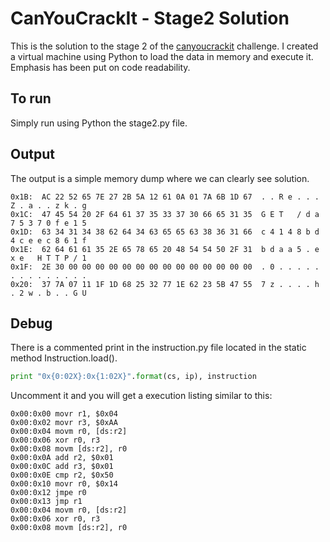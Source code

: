 CanYouCrackIt - Stage2 Solution
===============================

This is the solution to the stage 2 of the [canyoucrackit][] challenge. I created a virtual machine using Python to load the data in memory and execute it. Emphasis has been put on code readability.

[canyoucrackit]:http://canyoucrackit.co.uk

To run
------

Simply run using Python the stage2.py file.

Output
------

The output is a simple memory dump where we can clearly see solution.

    0x1B:  AC 22 52 65 7E 27 2B 5A 12 61 0A 01 7A 6B 1D 67 	. . R e . . . Z . a . . z k . g 
    0x1C:  47 45 54 20 2F 64 61 37 35 33 37 30 66 65 31 35 	G E T   / d a 7 5 3 7 0 f e 1 5 
    0x1D:  63 34 31 34 38 62 64 34 63 65 65 63 38 36 31 66 	c 4 1 4 8 b d 4 c e e c 8 6 1 f 
    0x1E:  62 64 61 61 35 2E 65 78 65 20 48 54 54 50 2F 31 	b d a a 5 . e x e   H T T P / 1 
    0x1F:  2E 30 00 00 00 00 00 00 00 00 00 00 00 00 00 00 	. 0 . . . . . . . . . . . . . . 
    0x20:  37 7A 07 11 1F 1D 68 25 32 77 1E 62 23 5B 47 55 	7 z . . . . h . 2 w . b . . G U 
    
Debug
-----

There is a commented print in the instruction.py file located in the static method Instruction.load().

```python
print "0x{0:02X}:0x{1:02X}".format(cs, ip), instruction
```

Uncomment it and you will get a execution listing similar to this:

    0x00:0x00 movr r1, $0x04
    0x00:0x02 movr r3, $0xAA
    0x00:0x04 movm r0, [ds:r2]
    0x00:0x06 xor r0, r3
    0x00:0x08 movm [ds:r2], r0
    0x00:0x0A add r2, $0x01
    0x00:0x0C add r3, $0x01
    0x00:0x0E cmp r2, $0x50
    0x00:0x10 movr r0, $0x14
    0x00:0x12 jmpe r0
    0x00:0x13 jmp r1
    0x00:0x04 movm r0, [ds:r2]
    0x00:0x06 xor r0, r3
    0x00:0x08 movm [ds:r2], r0
